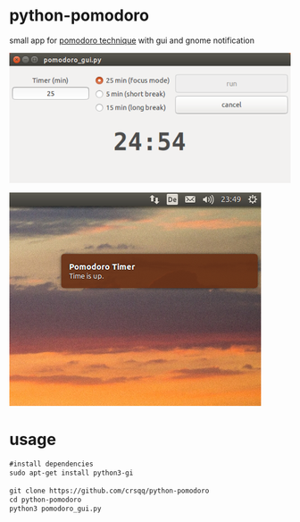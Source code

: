 # python-pomodoro
small app for [pomodoro technique](https://en.wikipedia.org/wiki/Pomodoro_Technique) with gui and gnome notification

![application](screenshots/application.png)

![notification](screenshots/notification.png)

# usage
```
#install dependencies
sudo apt-get install python3-gi

git clone https://github.com/crsqq/python-pomodoro
cd python-pomodoro
python3 pomodoro_gui.py
```
